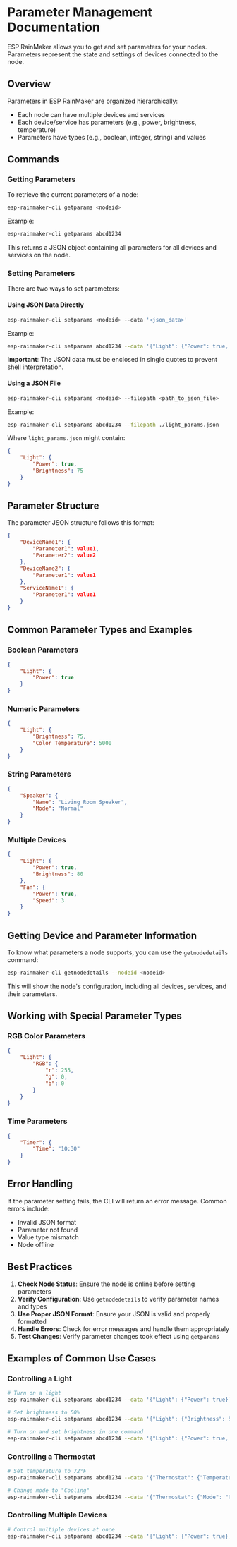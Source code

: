 # Parameter Management Documentation

ESP RainMaker allows you to get and set parameters for your nodes. Parameters represent the state and settings of devices connected to the node.

## Overview

Parameters in ESP RainMaker are organized hierarchically:
- Each node can have multiple devices and services
- Each device/service has parameters (e.g., power, brightness, temperature)
- Parameters have types (e.g., boolean, integer, string) and values

## Commands

### Getting Parameters

To retrieve the current parameters of a node:

```bash
esp-rainmaker-cli getparams <nodeid>
```

Example:
```bash
esp-rainmaker-cli getparams abcd1234
```

This returns a JSON object containing all parameters for all devices and services on the node.

### Setting Parameters

There are two ways to set parameters:

#### Using JSON Data Directly

```bash
esp-rainmaker-cli setparams <nodeid> --data '<json_data>'
```

Example:
```bash
esp-rainmaker-cli setparams abcd1234 --data '{"Light": {"Power": true, "Brightness": 75}}'
```

**Important**: The JSON data must be enclosed in single quotes to prevent shell interpretation.

#### Using a JSON File

```bash
esp-rainmaker-cli setparams <nodeid> --filepath <path_to_json_file>
```

Example:
```bash
esp-rainmaker-cli setparams abcd1234 --filepath ./light_params.json
```

Where `light_params.json` might contain:
```json
{
    "Light": {
        "Power": true,
        "Brightness": 75
    }
}
```

## Parameter Structure

The parameter JSON structure follows this format:

```json
{
    "DeviceName1": {
        "Parameter1": value1,
        "Parameter2": value2
    },
    "DeviceName2": {
        "Parameter1": value1
    },
    "ServiceName1": {
        "Parameter1": value1
    }
}
```

## Common Parameter Types and Examples

### Boolean Parameters

```json
{
    "Light": {
        "Power": true
    }
}
```

### Numeric Parameters

```json
{
    "Light": {
        "Brightness": 75,
        "Color Temperature": 5000
    }
}
```

### String Parameters

```json
{
    "Speaker": {
        "Name": "Living Room Speaker",
        "Mode": "Normal"
    }
}
```

### Multiple Devices

```json
{
    "Light": {
        "Power": true,
        "Brightness": 80
    },
    "Fan": {
        "Power": true,
        "Speed": 3
    }
}
```

## Getting Device and Parameter Information

To know what parameters a node supports, you can use the `getnodedetails` command:

```bash
esp-rainmaker-cli getnodedetails --nodeid <nodeid>
```

This will show the node's configuration, including all devices, services, and their parameters.

## Working with Special Parameter Types

### RGB Color Parameters

```json
{
    "Light": {
        "RGB": {
            "r": 255,
            "g": 0,
            "b": 0
        }
    }
}
```

### Time Parameters

```json
{
    "Timer": {
        "Time": "10:30"
    }
}
```

## Error Handling

If the parameter setting fails, the CLI will return an error message. Common errors include:
- Invalid JSON format
- Parameter not found
- Value type mismatch
- Node offline

## Best Practices

1. **Check Node Status**: Ensure the node is online before setting parameters
2. **Verify Configuration**: Use `getnodedetails` to verify parameter names and types
3. **Use Proper JSON Format**: Ensure your JSON is valid and properly formatted
4. **Handle Errors**: Check for error messages and handle them appropriately
5. **Test Changes**: Verify parameter changes took effect using `getparams`

## Examples of Common Use Cases

### Controlling a Light

```bash
# Turn on a light
esp-rainmaker-cli setparams abcd1234 --data '{"Light": {"Power": true}}'

# Set brightness to 50%
esp-rainmaker-cli setparams abcd1234 --data '{"Light": {"Brightness": 50}}'

# Turn on and set brightness in one command
esp-rainmaker-cli setparams abcd1234 --data '{"Light": {"Power": true, "Brightness": 50}}'
```

### Controlling a Thermostat

```bash
# Set temperature to 72°F
esp-rainmaker-cli setparams abcd1234 --data '{"Thermostat": {"Temperature": 72}}'

# Change mode to "Cooling"
esp-rainmaker-cli setparams abcd1234 --data '{"Thermostat": {"Mode": "Cooling"}}'
```

### Controlling Multiple Devices

```bash
# Control multiple devices at once
esp-rainmaker-cli setparams abcd1234 --data '{"Light": {"Power": true}, "Fan": {"Power": true, "Speed": 2}}'
``` 